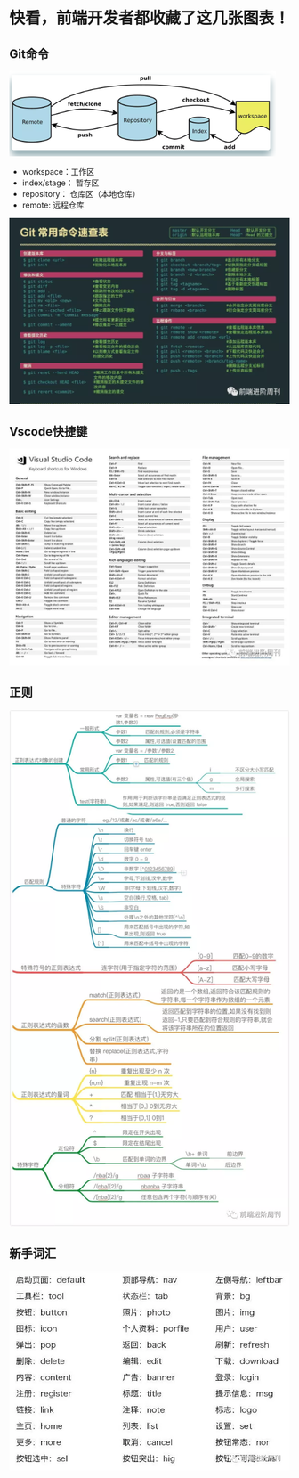 <!--
 * @Description: 快看，前端开发者都收藏了这几张图表！
 * @Author: liuqiyu
 * @Date: 2019-11-08 15:08:01
 * @LastEditors: liuqiyu
 * @LastEditTime: 2019-11-08 15:20:41
 -->
# 快看，前端开发者都收藏了这几张图表！

## Git命令

![git-1](./images/a-9/git-1.png)

* workspace：工作区
* index/stage： 暂存区
* repository： 仓库区（本地仓库）
* remote: 远程仓库

![git-2](./images/a-9/git-2.png)

## Vscode快捷键

![Vscode快捷键](./images/a-9/vscode-1.png)

## 正则

![正则](./images/a-9/zz.png)

## 新手词汇

![新手词汇](./images/a-9/new-word.png)